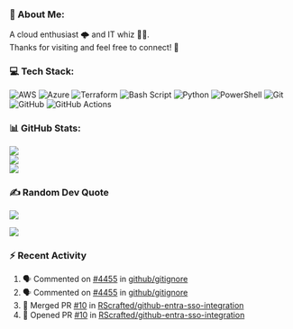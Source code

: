 

### 💫 About Me:
A cloud enthusiast 🌩️ and IT whiz 🧙‍♂️.<br>Thanks for visiting and feel free to connect! 🚀

### 💻 Tech Stack:

![AWS](https://img.shields.io/badge/AWS-%23FF9900.svg?style=for-the-badge&logo=amazon-aws&logoColor=white) ![Azure](https://img.shields.io/badge/azure-%230072C6.svg?style=for-the-badge&logo=microsoftazure&logoColor=white) ![Terraform](https://img.shields.io/badge/terraform-%235835CC.svg?style=for-the-badge&logo=terraform&logoColor=white) ![Bash Script](https://img.shields.io/badge/bash_script-%23121011.svg?style=for-the-badge&logo=gnu-bash&logoColor=white) ![Python](https://img.shields.io/badge/python-3670A0?style=for-the-badge&logo=python&logoColor=ffdd54) ![PowerShell](https://img.shields.io/badge/PowerShell-%235391FE.svg?style=for-the-badge&logo=powershell&logoColor=white) ![Git](https://img.shields.io/badge/git-%23F05033.svg?style=for-the-badge&logo=git&logoColor=white) ![GitHub](https://img.shields.io/badge/github-%23121011.svg?style=for-the-badge&logo=github&logoColor=white) ![GitHub Actions](https://img.shields.io/badge/github%20actions-%232671E5.svg?style=for-the-badge&logo=githubactions&logoColor=white) 


### 📊 GitHub Stats:
![](https://github-readme-stats.vercel.app/api?username=rscrafted&theme=tokyonight&hide_border=false&include_all_commits=true&count_private=true)<br/>
![](https://nirzak-streak-stats.vercel.app/?user=rscrafted&theme=tokyonight&hide_border=false)<br/>
![](https://github-readme-stats.vercel.app/api/top-langs/?username=rscrafted&theme=tokyonight&hide_border=false&include_all_commits=true&count_private=true&layout=normal)


### ✍️ Random Dev Quote
![](https://quotes-github-readme.vercel.app/api?type=horizontal&theme=radical)

[![](https://visitcount.itsvg.in/api?id=RScrafted&icon=3&color=6)](https://visitcount.itsvg.in)

<!-- Proudly created with GPRM ( https://gprm.itsvg.in ) -->

### :zap: Recent Activity

<!--START_SECTION:activity-->
1. 🗣 Commented on [#4455](https://github.com/github/gitignore/pull/4455#issuecomment-3089153840) in [github/gitignore](https://github.com/github/gitignore)
2. 🗣 Commented on [#4455](https://github.com/github/gitignore/pull/4455#issuecomment-3089059905) in [github/gitignore](https://github.com/github/gitignore)
3. 🎉 Merged PR [#10](https://github.com/RScrafted/github-entra-sso-integration/pull/10) in [RScrafted/github-entra-sso-integration](https://github.com/RScrafted/github-entra-sso-integration)
4. 💪 Opened PR [#10](https://github.com/RScrafted/github-entra-sso-integration/pull/10) in [RScrafted/github-entra-sso-integration](https://github.com/RScrafted/github-entra-sso-integration)
<!--END_SECTION:activity-->

<!--
**RScrafted/RScrafted** is a ✨ _special_ ✨ repository because its `README.md` (this file) appears on your GitHub profile.

Here are some ideas to get you started:

- 🔭 I’m currently working on ...
- 🌱 I’m currently learning ...
- 👯 I’m looking to collaborate on ...
- 🤔 I’m looking for help with ...
- 💬 Ask me about ...
- 📫 How to reach me: ...
- 😄 Pronouns: ...
- ⚡ Fun fact: ...
-->